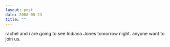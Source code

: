 ```yaml
---
layout: post
date: 2008-05-23
title: ""
---
```

rachel and i are going to see Indiana Jones tomorrow night. anyone want to join us.